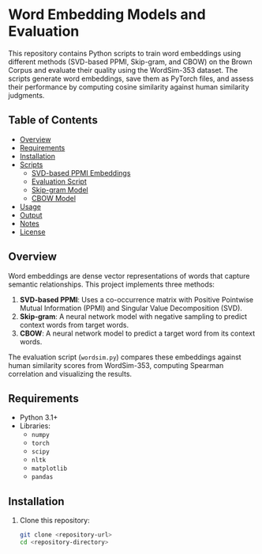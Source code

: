 # Word Embedding Models and Evaluation

This repository contains Python scripts to train word embeddings using different methods (SVD-based PPMI, Skip-gram, and CBOW) on the Brown Corpus and evaluate their quality using the WordSim-353 dataset. The scripts generate word embeddings, save them as PyTorch files, and assess their performance by computing cosine similarity against human similarity judgments.

## Table of Contents
- [Overview](#overview)
- [Requirements](#requirements)
- [Installation](#installation)
- [Scripts](#scripts)
  - [SVD-based PPMI Embeddings](#svd-based-ppmi-embeddings)
  - [Evaluation Script](#evaluation-script)
  - [Skip-gram Model](#skip-gram-model)
  - [CBOW Model](#cbow-model)
- [Usage](#usage)
- [Output](#output)
- [Notes](#notes)
- [License](#license)

## Overview
Word embeddings are dense vector representations of words that capture semantic relationships. This project implements three methods:
1. **SVD-based PPMI**: Uses a co-occurrence matrix with Positive Pointwise Mutual Information (PPMI) and Singular Value Decomposition (SVD).
2. **Skip-gram**: A neural network model with negative sampling to predict context words from target words.
3. **CBOW**: A neural network model to predict a target word from its context words.

The evaluation script (`wordsim.py`) compares these embeddings against human similarity scores from WordSim-353, computing Spearman correlation and visualizing the results.

## Requirements
- Python 3.1+
- Libraries:
  - `numpy`
  - `torch`
  - `scipy`
  - `nltk`
  - `matplotlib`
  - `pandas`

## Installation
1. Clone this repository:
   ```bash
   git clone <repository-url>
   cd <repository-directory>